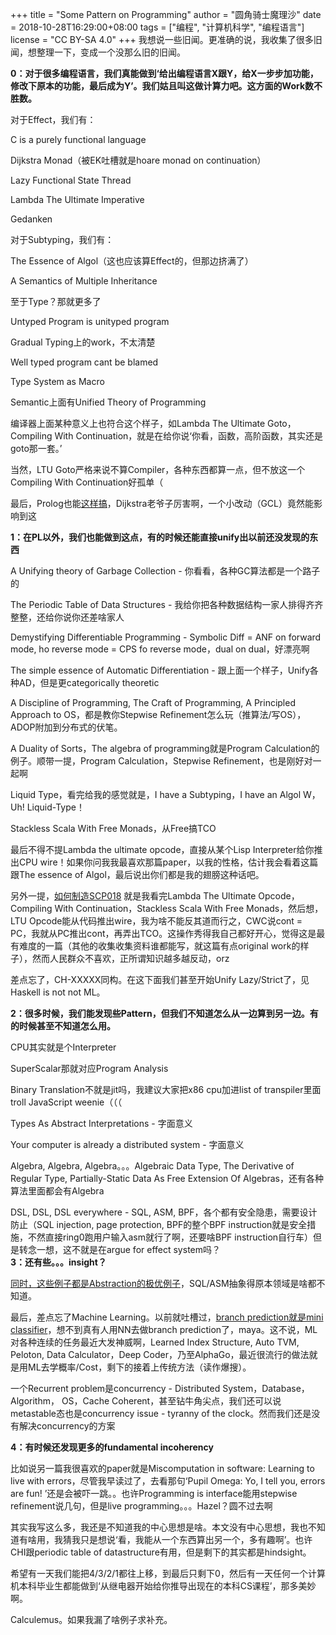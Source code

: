 +++
title = "Some Pattern on Programming"
author = "圆角骑士魔理沙"
date = 2018-10-28T16:29:00+08:00
tags = ["编程", "计算机科学", "编程语言"]
license = "CC BY-SA 4.0"
+++
我想说一些旧闻。更准确的说，我收集了很多旧闻，想整理一下，变成一个没那么旧的旧闻。

<strong>0：对于很多编程语言，我们真能做到‘给出编程语言X跟Y，给X一步步加功能，修改下原本的功能，最后成为Y’。我们姑且叫这做计算力吧。这方面的Work数不胜数。</strong>

对于Effect，我们有：

C is a purely functional language

Dijkstra Monad（被EK吐槽就是hoare monad on continuation）

Lazy Functional State Thread

Lambda The Ultimate Imperative

Gedanken

对于Subtyping，我们有：

The Essence of Algol（这也应该算Effect的，但那边挤满了）

A Semantics of Multiple Inheritance

至于Type？那就更多了

Untyped Program is unityped program

Gradual Typing上的work，不太清楚

Well typed program cant be blamed

Type System as Macro

Semantic上面有Unified Theory of Programming

编译器上面某种意义上也符合这个样子，如Lambda The Ultimate Goto，Compiling With Continuation，就是在给你说‘你看，函数，高阶函数，其实还是goto那一套。’

当然，LTU Goto严格来说不算Compiler，各种东西都算一点，但不放这一个Compiling With Continuation好孤单（

最后，Prolog也能[这样搞](https://vanemden.wordpress.com/2016/11/12/the-essence-of-algol/)，Dijkstra老爷子厉害啊，一个小改动（GCL）竟然能影响到这

**1：在PL以外，我们也能做到这点，有的时候还能直接unify出以前还没发现的东西**

A Unifying theory of Garbage Collection - 你看看，各种GC算法都是一个路子的

The Periodic Table of Data Structures - 我给你把各种数据结构一家人排得齐齐整整，还给你说你还差啥家人

Demystifying Differentiable Programming - Symbolic Diff = ANF on forward mode, ho reverse mode = CPS fo reverse mode，dual on dual，好漂亮啊

The simple essence of Automatic Differentiation - 跟上面一个样子，Unify各种AD，但是更categorically theoretic

A Discipline of Programming, The Craft of Programming, A Principled Approach to OS，都是教你Stepwise Refinement怎么玩（推算法/写OS），ADOP附加到分布式的伏笔。

A Duality of Sorts，The algebra of programming就是Program Calculation的例子。顺带一提，Program Calculation，Stepwise Refinement，也是刚好对一起啊

Liquid Type，看完给我的感觉就是，I have a Subtyping，I have an Algol W，Uh! Liquid-Type！ 

Stackless Scala With Free Monads，从Free搞TCO

最后不得不提Lambda the ultimate opcode，直接从某个Lisp Interpreter给你推出CPU wire！如果你问我我最喜欢那篇paper，以我的性格，估计我会看着这篇跟The essence of Algol，最后说出你们都是我的翅膀这种话吧。

另外一提，[如何制造SCP018](../43163820) 就是我看完Lambda The Ultimate Opcode，Compiling With Continuation，Stackless Scala With Free Monads，然后想，LTU Opcode能从代码推出wire，我为啥不能反其道而行之，CWC说cont = PC，我就从PC推出cont，再弄出TCO。这操作秀得我自己都好开心，觉得这是最有难度的一篇（其他的收集收集资料谁都能写，就这篇有点original work的样子），然而人民群众不喜欢，正所谓知识越多越反动，orz

差点忘了，CH-XXXXX同构。在这下面我们甚至开始Unify Lazy/Strict了，见Haskell is not not ML。

<strong>2：很多时候，我们能发现些Pattern，但我们不知道怎么从一边算到另一边。有的时候甚至不知道怎么用。</strong>

CPU其实就是个Interpreter

SuperScalar那就对应Program Analysis

Binary Translation不就是jit吗，我建议大家把x86 cpu加进list of transpiler里面troll JavaScript weenie（（（

Types As Abstract Interpretations - 字面意义

Your computer is already a distributed system - 字面意义

Algebra, Algebra, Algebra。。。Algebraic Data Type, The Derivative of Regular Type, Partially-Static Data As Free Extension Of Algebras，还有各种算法里面都会有Algebra

DSL, DSL, DSL everywhere - SQL, ASM, BPF，各个都有安全隐患，需要设计防止（SQL injection, page protection, BPF的整个BPF instruction就是安全措施，不然直接ring0跑用户输入asm就行了啊，还要啥BPF instruction自行车）但是转念一想，这不就是在argue for effect system吗？  
 <strong>3：还有些。。。insight？</strong>

[同时，这些例子都是Abstraction的极优例子](https://www.zhihu.com/question/34819931/answer/482024102)，SQL/ASM抽象得原本领域是啥都不知道。

最后，差点忘了Machine Learning。以前就吐槽过，[branch prediction就是mini classifier](https://www.zhihu.com/question/24975949/answer/370015097)，想不到真有人用NN去做branch prediction了，maya。这不说，ML对各种连续的任务最近大发神威啊，Learned Index Structure, Auto TVM, Peloton, Data Calculator，Deep Coder，乃至AlphaGo，最近很流行的做法就是用ML去学概率/Cost，剩下的接着上传统方法（读作爆搜）。

一个Recurrent problem是concurrency - Distributed System，Database，Algorithm， OS，Cache Coherent，甚至钻牛角尖点，我们还可以说metastable态也是concurrency issue - tyranny of the clock。然而我们还是没有解决concurrency的方案

**4：有时候还发现更多的fundamental incoherency**

比如说另一篇我很喜欢的paper就是Miscomputation in software: Learning to live with errors，尽管我早读过了，去看那句‘Pupil Omega: Yo, I tell you, errors are fun! ’还是会被吓一跳。。也许Programming is interface能用stepwise refinement说几句，但是live programming。。。Hazel？圆不过去啊

  


其实我写这么多，我还是不知道我的中心思想是啥。本文没有中心思想，我也不知道有啥用，我猜我只是想说‘看，我能从一个东西算出另一个，多有趣啊’。也许CHI跟periodic table of datastructure有用，但是剩下的其实都是hindsight。

希望有一天我们能把4/3/2/1都往上移，到最后只剩下0，然后有一天任何一个计算机本科毕业生都能做到‘从继电器开始给你推导出现在的本科CS课程’，那多美妙啊。

Calculemus。如果我漏了啥例子求补充。
